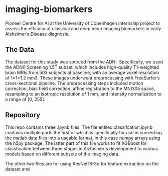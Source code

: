 # imaging-biomarkers
Pioneer Centre for AI at the University of Copenhagen internship project to assess the efficacy of classical and deep neuroimaging biomarkers in early Alzheimer’s Disease diagnosis. 

## The Data

The dataset for this study was sourced from the ADNI. Specifically, we used the ADNI1 Screening 1.5T subset, which includes high-quality T1-weighted brain MRIs from 503 subjects at baseline, with an average voxel resolution of 1×1×1.2 mm3. These images underwent preprocessing with FreeSurfer’s cross-sectional pipeline. The preprocessing steps included motion correction, bias field correction, affine registration to the MNI305 space, resampling to an isotropic resolution of 1 mm, and intensity normalization to a range of [0, 255].

## Repository 

This repo contains three .ipynb files. 
The file entiled classifcation.ipynb contains multiple parts the first of which is specifically for use in converting the matlab data files into a useable format, in this case numpy arrays using the h5py package. The latter part of this file works to fit XGBoost for classfication between three stages in Alzheimer's development to various models based on different subsets of the imaging data. 

The other two files are for using ResNet18-3d for feature extraction on the dataset and 
